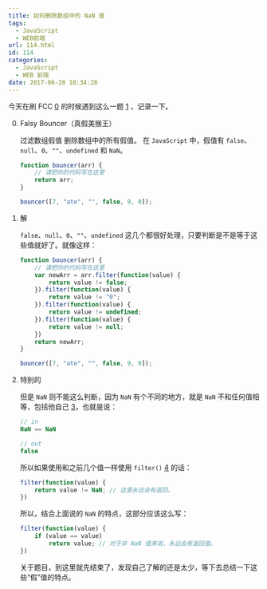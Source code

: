 ```yaml
---
title: 如何删除数组中的 NaN 值
tags:
  - JavaScript
  - WEB前端
url: 114.html
id: 114
categories:
  - JavaScript
  - WEB 前端
date: 2017-06-28 10:34:28
---
```


今天在刷 FCC [0](http://(http://www.freecodecamp.cn) "| FreeCodeCamp中文社区") 的时候遇到这么一题 [1](http://(http://www.freecodecamp.cn/challenges/falsy-bouncer) "Falsy Bouncer | FreeCodeCamp中文社区") ，记录一下。

<!-- more -->

0.  Falsy Bouncer（真假美猴王）

    过滤数组假值 删除数组中的所有假值。 在 `JavaScript` 中，假值有 `false`、`null`、`0`、`""`、`undefined` 和 `NaN`。

    ```javascript
    function bouncer(arr) {
        // 请把你的代码写在这里
        return arr;
    }

    bouncer([7, "ate", "", false, 9, 0]);
    ```

1.  解

    `false`、`null`、`0`、`""`、`undefined` 这几个都很好处理，只要判断是不是等于这些值就好了。就像这样：

    ```javascript
    function bouncer(arr) {
        // 请把你的代码写在这里
        var newArr = arr.filter(function(value) {
            return value != false;
        }).filter(function(value) {
            return value != "0";
        }).filter(function(value) {
            return value != undefined;
        }).filter(function(value) {
            return value != null;
        })
        return newArr;
    }

    bouncer([7, "ate", "", false, 9, 0]);
    ```

2.  特别的

    但是 `NaN` 则不能这么判断，因为 `NaN` 有个不同的地方，就是 `NaN` 不和任何值相等，包括他自己 [3](http://(http://www.shaoqun.com/a/249082.aspx) "[Java教程]js删除数组中的NaN")，也就是说：

    ```javascript
    // in
    NaN == NaN

    // out
    false
    ```

    所以如果使用和之前几个值一样使用 `filter()` [4](http://(https://developer.mozilla.org/zh-CN/docs/Web/JavaScript/Reference/Global_Objects/Array/filter) "Array.prototype.filter() - JavaScript | MDN") 的话：

    ```javascript
    filter(function(value) {
        return value != NaN; // 这里永远会有返回。
    })
    ```

    所以，结合上面说的 `NaN` 的特点，这部分应该这么写：

    ```javascript
    filter(function(value) {
        if (value == value)
            return value; // 对于非 NaN 值来说，永远会有返回值。
    })
    ```

    关于题目，到这里就先结束了，发现自己了解的还是太少，等下去总结一下这些“假”值的特点。
